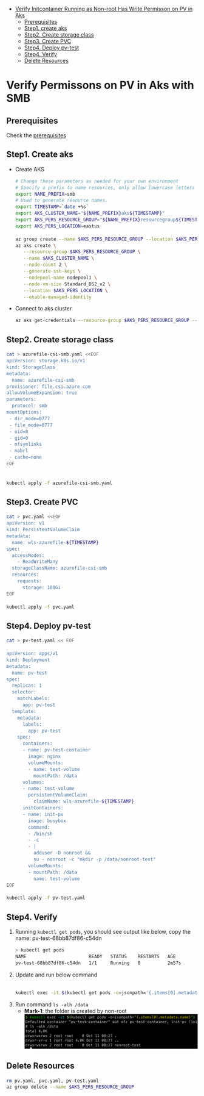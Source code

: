 - [Verify Initcontainer Running as Non-root Has Write Permisson on PV in Aks](#verify-initcontainer-running-as-non-root-has-write-permisson-on-pv-in-aks)
  * [Prerequisites](#prerequisites)
  * [Step1. create aks](#step1-create-aks)
  * [Step2. Create storage class](#step2-create-storage-class)
  * [Step3. Create PVC](#step3-create-pvc)
  * [Step4. Deploy pv-test](#step4-deploy-pv-test)
  * [Step4. Verify](#step4-verify)
  * [Delete Resources](#delete-resources)

# Verify Permissons on PV in Aks with SMB

## Prerequisites

Check the [prerequisites](https://oracle.github.io/weblogic-kubernetes-operator/samples/azure-kubernetes-service/domain-on-pv/#prerequisites "prerequisites")

## Step1. Create aks

- Create AKS 
    ```bash
    # Change these parameters as needed for your own environment
    # Specify a prefix to name resources, only allow lowercase letters and numbers, between 1 and 7 characters
    export NAME_PREFIX=smb
    # Used to generate resource names.
    export TIMESTAMP=`date +%s`
    export AKS_CLUSTER_NAME="${NAME_PREFIX}aks${TIMESTAMP}"
    export AKS_PERS_RESOURCE_GROUP="${NAME_PREFIX}resourcegroup${TIMESTAMP}"
    export AKS_PERS_LOCATION=eastus
    
    az group create --name $AKS_PERS_RESOURCE_GROUP --location $AKS_PERS_LOCATION
    az aks create \
       --resource-group $AKS_PERS_RESOURCE_GROUP \
       --name $AKS_CLUSTER_NAME \
       --node-count 2 \
       --generate-ssh-keys \
       --nodepool-name nodepool1 \
       --node-vm-size Standard_DS2_v2 \
       --location $AKS_PERS_LOCATION \
       --enable-managed-identity
    
    ```

- Connect to aks cluster
    ```bash
    az aks get-credentials --resource-group $AKS_PERS_RESOURCE_GROUP --name $AKS_CLUSTER_NAME
    ```

## Step2. Create storage class

```bash
cat > azurefile-csi-smb.yaml <<EOF
apiVersion: storage.k8s.io/v1
kind: StorageClass
metadata:
  name: azurefile-csi-smb
provisioner: file.csi.azure.com
allowVolumeExpansion: true
parameters:
  protocol: smb
mountOptions:
 - dir_mode=0777
 - file_mode=0777
 - uid=0
 - gid=0
 - mfsymlinks
 - nobrl
 - cache=none
EOF


kubectl apply -f azurefile-csi-smb.yaml
```


## Step3. Create PVC

```bash
cat > pvc.yaml <<EOF
apiVersion: v1
kind: PersistentVolumeClaim
metadata:
  name: wls-azurefile-${TIMESTAMP}
spec:
  accessModes:
    - ReadWriteMany
  storageClassName: azurefile-csi-smb
  resources:
    requests:
      storage: 100Gi
EOF

kubectl apply -f pvc.yaml

```

## Step4. Deploy pv-test

```bash
cat > pv-test.yaml << EOF

apiVersion: apps/v1
kind: Deployment
metadata:
  name: pv-test
spec:
  replicas: 1
  selector:
    matchLabels:
      app: pv-test
  template:
    metadata:
      labels:
        app: pv-test
    spec:
      containers:
      - name: pv-test-container
        image: nginx
        volumeMounts:
        - name: test-volume
          mountPath: /data
      volumes:
      - name: test-volume
        persistentVolumeClaim:
          claimName: wls-azurefile-${TIMESTAMP}
      initContainers:
      - name: init-pv
        image: busybox
        command:
        - /bin/sh
        - -c
        - |
          adduser -D nonroot && 
          su - nonroot -c "mkdir -p /data/nonroot-test"
        volumeMounts:
        - mountPath: /data
          name: test-volume
EOF

kubectl apply -f pv-test.yaml


```


## Step4. Verify

1.  Running `kubectl get pods`, you should see output like below, copy the name: pv-test-68bb87df86-c54dn
    ```bash
    > kubectl get pods
    NAME                       READY   STATUS    RESTARTS   AGE
    pv-test-68bb87df86-c54dn   1/1     Running   0          2m57s
    ```
2.  Update and run below command
    ```bash

    kubectl exec -it $(kubectl get pods -o=jsonpath='{.items[0].metadata.name}') -- /bin/sh

    ```
3.  Run command `ls -alh /data`
    -   **Mark-1**: the folder is created by non-root
    ![](../Resources/Weblogic/img_skejfkk09g.png)


## Delete Resources

```bash
rm pv.yaml, pvc.yaml, pv-test.yaml
az group delete --name $AKS_PERS_RESOURCE_GROUP

```
